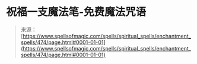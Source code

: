 <!--yml

category: 未分类

date: 2024-06-12 18:33:12

-->

# 祝福一支魔法笔-免费魔法咒语

> 来源：[https://www.spellsofmagic.com/spells/spiritual_spells/enchantment_spells/474/page.html#0001-01-01](https://www.spellsofmagic.com/spells/spiritual_spells/enchantment_spells/474/page.html#0001-01-01)
